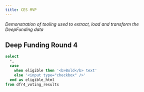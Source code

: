 ```yaml
---
title: CES MVP
---
```


_Demonstration of tooling used to extract, load and transform the DeepFunding data_

## Deep Funding Round 4

```sql dfr4_voting_results
select
  *,
  case 
    when eligible then '<b>Bold</b> text'
    else '<input type="checkbox" />'
  end as eligible_html
from dfr4_voting_results
```

<DataTable 
  data={dfr4_voting_results}
  rowShading=true
  search=true
  rows=25
  groupBy=pool_name
  groupType=section >
    <Column id=pool_id />
    <Column id=pool_name />
    <Column id=proposal_id />
    <Column id=title wrap=true />
    <Column id=proposal_url contentType=link wrap=true />
    <Column id=pool_funding_amount />
    <Column id=requested_amount />
    <Column id=votes_per_proposal />
    <Column id=total_voters />
    <Column id=perc_people_that_voted contentType=colorscale scaleColor=#e3af05 />
    <Column id=weighted_sum />
    <Column id=average_grade />
    <Column id=eligible />
    <Column id=eligible_html contentType=html class=markdown />
</DataTable>
